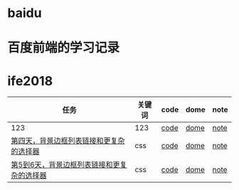 # baidu
# 百度前端的学习记录
# ife2018

任务|关键词|code|dome|note
---|---|---|---|---
123|123|[code](https://github.com/zhwqw/baidu/blob/master/day1/index.html)|[dome](https://zhwqw.github.io/baidu/day1/)|[note](https://zhwqw.github.io/baidu/day1/note/)
[第四天，背景边框列表链接和更复杂的选择器](http://ife.baidu.com/course/detail/id/38)|css|[code](https://github.com/zhwqw/baidu/blob/master/day4/index.html)|[dome](https://zhwqw.github.io/baidu/day4/)|[note](https://zhwqw.github.io/baidu/day4/note/)
[第5到6天，背景边框列表链接和更复杂的选择器](http://ife.baidu.com/course/detail/id/40)|css|[code](https://github.com/zhwqw/baidu/blob/master/day4/index.html)|[dome](https://zhwqw.github.io/baidu/day4/)|[note](https://zhwqw.github.io/baidu/day5_6)
